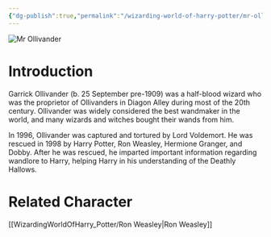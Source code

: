 ```yaml
---
{"dg-publish":true,"permalink":"/wizarding-world-of-harry-potter/mr-ollivander/","dgPassFrontmatter":true}
---
```


![Mr Ollivander](http://rxbg5ysja.bkt.gdipper.com/Mr_Ollivander.png)
# Introduction
Garrick Ollivander (b. 25 September pre-1909) was a half-blood wizard who was the proprietor of Ollivanders in Diagon Alley during most of the 20th century. Ollivander was widely considered the best wandmaker in the world, and many wizards and witches bought their wands from him.

In 1996, Ollivander was captured and tortured by Lord Voldemort. He was rescued in 1998 by Harry Potter, Ron Weasley, Hermione Granger, and Dobby. After he was rescued, he imparted important information regarding wandlore to Harry, helping Harry in his understanding of the Deathly Hallows.

# Related Character
[[WizardingWorldOfHarry_Potter/Ron Weasley\|Ron Weasley]]
